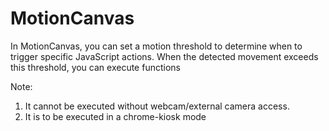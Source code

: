 # MotionCanvas
In MotionCanvas, you can set a motion threshold to determine when to trigger specific JavaScript actions. When the detected movement exceeds this threshold, you can execute functions 

Note: 
1. It cannot be executed without webcam/external camera access.
2. It is to be executed in a chrome-kiosk mode
